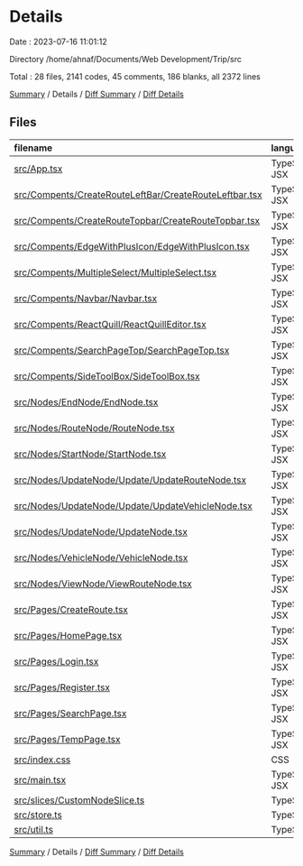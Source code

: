 # Details

Date : 2023-07-16 11:01:12

Directory /home/ahnaf/Documents/Web Development/Trip/src

Total : 28 files,  2141 codes, 45 comments, 186 blanks, all 2372 lines

[Summary](results.md) / Details / [Diff Summary](diff.md) / [Diff Details](diff-details.md)

## Files
| filename | language | code | comment | blank | total |
| :--- | :--- | ---: | ---: | ---: | ---: |
| [src/App.tsx](/src/App.tsx) | TypeScript JSX | 20 | 0 | 3 | 23 |
| [src/Compents/CreateRouteLeftBar/CreateRouteLeftbar.tsx](/src/Compents/CreateRouteLeftBar/CreateRouteLeftbar.tsx) | TypeScript JSX | 41 | 0 | 3 | 44 |
| [src/Compents/CreateRouteTopbar/CreateRouteTopbar.tsx](/src/Compents/CreateRouteTopbar/CreateRouteTopbar.tsx) | TypeScript JSX | 85 | 0 | 12 | 97 |
| [src/Compents/EdgeWithPlusIcon/EdgeWithPlusIcon.tsx](/src/Compents/EdgeWithPlusIcon/EdgeWithPlusIcon.tsx) | TypeScript JSX | 74 | 9 | 8 | 91 |
| [src/Compents/MultipleSelect/MultipleSelect.tsx](/src/Compents/MultipleSelect/MultipleSelect.tsx) | TypeScript JSX | 70 | 0 | 7 | 77 |
| [src/Compents/Navbar/Navbar.tsx](/src/Compents/Navbar/Navbar.tsx) | TypeScript JSX | 25 | 0 | 3 | 28 |
| [src/Compents/ReactQuill/ReactQuillEditor.tsx](/src/Compents/ReactQuill/ReactQuillEditor.tsx) | TypeScript JSX | 42 | 18 | 9 | 69 |
| [src/Compents/SearchPageTop/SearchPageTop.tsx](/src/Compents/SearchPageTop/SearchPageTop.tsx) | TypeScript JSX | 75 | 1 | 8 | 84 |
| [src/Compents/SideToolBox/SideToolBox.tsx](/src/Compents/SideToolBox/SideToolBox.tsx) | TypeScript JSX | 111 | 2 | 5 | 118 |
| [src/Nodes/EndNode/EndNode.tsx](/src/Nodes/EndNode/EndNode.tsx) | TypeScript JSX | 23 | 0 | 3 | 26 |
| [src/Nodes/RouteNode/RouteNode.tsx](/src/Nodes/RouteNode/RouteNode.tsx) | TypeScript JSX | 110 | 1 | 9 | 120 |
| [src/Nodes/StartNode/StartNode.tsx](/src/Nodes/StartNode/StartNode.tsx) | TypeScript JSX | 23 | 0 | 3 | 26 |
| [src/Nodes/UpdateNode/Update/UpdateRouteNode.tsx](/src/Nodes/UpdateNode/Update/UpdateRouteNode.tsx) | TypeScript JSX | 190 | 0 | 9 | 199 |
| [src/Nodes/UpdateNode/Update/UpdateVehicleNode.tsx](/src/Nodes/UpdateNode/Update/UpdateVehicleNode.tsx) | TypeScript JSX | 217 | 0 | 13 | 230 |
| [src/Nodes/UpdateNode/UpdateNode.tsx](/src/Nodes/UpdateNode/UpdateNode.tsx) | TypeScript JSX | 27 | 2 | 7 | 36 |
| [src/Nodes/VehicleNode/VehicleNode.tsx](/src/Nodes/VehicleNode/VehicleNode.tsx) | TypeScript JSX | 55 | 1 | 6 | 62 |
| [src/Nodes/ViewNode/ViewRouteNode.tsx](/src/Nodes/ViewNode/ViewRouteNode.tsx) | TypeScript JSX | 82 | 0 | 8 | 90 |
| [src/Pages/CreateRoute.tsx](/src/Pages/CreateRoute.tsx) | TypeScript JSX | 157 | 6 | 16 | 179 |
| [src/Pages/HomePage.tsx](/src/Pages/HomePage.tsx) | TypeScript JSX | 95 | 0 | 9 | 104 |
| [src/Pages/Login.tsx](/src/Pages/Login.tsx) | TypeScript JSX | 62 | 0 | 3 | 65 |
| [src/Pages/Register.tsx](/src/Pages/Register.tsx) | TypeScript JSX | 88 | 0 | 3 | 91 |
| [src/Pages/SearchPage.tsx](/src/Pages/SearchPage.tsx) | TypeScript JSX | 147 | 1 | 3 | 151 |
| [src/Pages/TempPage.tsx](/src/Pages/TempPage.tsx) | TypeScript JSX | 215 | 2 | 17 | 234 |
| [src/index.css](/src/index.css) | CSS | 15 | 0 | 4 | 19 |
| [src/main.tsx](/src/main.tsx) | TypeScript JSX | 23 | 0 | 3 | 26 |
| [src/slices/CustomNodeSlice.ts](/src/slices/CustomNodeSlice.ts) | TypeScript | 20 | 0 | 5 | 25 |
| [src/store.ts](/src/store.ts) | TypeScript | 9 | 2 | 2 | 13 |
| [src/util.ts](/src/util.ts) | TypeScript | 40 | 0 | 5 | 45 |

[Summary](results.md) / Details / [Diff Summary](diff.md) / [Diff Details](diff-details.md)